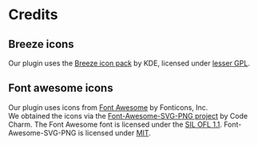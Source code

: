 
# Credits

## Breeze icons

Our plugin uses the [Breeze icon pack](https://github.com/KDE/breeze-icons) by KDE, 
licensed under [lesser GPL](https://raw.githubusercontent.com/KDE/breeze-icons/master/COPYING.LIB).

## Font awesome icons

Our plugin uses icons from [Font Awesome](https://fontawesome.com/) by Fonticons, Inc.  
We obtained the icons via the [Font-Awesome-SVG-PNG project](https://github.com/encharm/Font-Awesome-SVG-PNG) by Code Charm.
The Font Awesome font is licensed under the [SIL OFL 1.1](http://scripts.sil.org/OFL).
Font-Awesome-SVG-PNG is licensed under [MIT](https://raw.githubusercontent.com/encharm/Font-Awesome-SVG-PNG/master/LICENSE).
